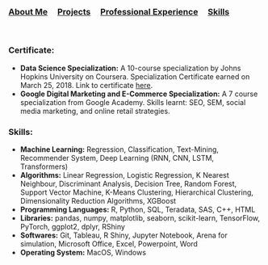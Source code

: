<br />


### [About Me](https://vermaph.github.io/)&nbsp; &nbsp; &nbsp;[Projects](./projects.html)&nbsp; &nbsp; &nbsp;[Professional Experience](./experience.html)&nbsp; &nbsp; &nbsp;[Skills](./skills.html)<br />

<br />

### Certificate: 
* **Data Science Specialization:**  A 10-course specialization by Johns Hopkins University on Coursera. Specialization Certificate earned on March 25, 2018. Link to certificate [here](https://www.coursera.org/account/accomplishments/specialization/6UFAFQ6NL8TA).
* **Google Digital Marketing and E-Commerce Specialization:** A 7 course specialization from Google Academy. Skills learnt: SEO, SEM, social media marketing, and online retail strategies.

### Skills:
* **Machine Learning:** Regression, Classification, Text-Mining, Recommender System, Deep Learning (RNN, CNN, LSTM, Transformers)  <br />
* **Algorithms:** Linear Regression, Logistic Regression, K Nearest Neighbour, Discriminant Analysis, Decision Tree, Random Forest, Support Vector Machine, K-Means Clustering, Hierarchical Clustering, Dimensionality Reduction Algorithms, XGBoost  <br />
* **Programming Languages:** R, Python, SQL, Teradata, SAS, C++, HTML  <br />
* **Libraries:** pandas, numpy, matplotlib, seaborn, scikit-learn, TensorFlow, PyTorch, ggplot2, dplyr, RShiny  <br />
* **Softwares:** Git, Tableau, R Shiny, Jupyter Notebook, Arena for simulation, Microsoft Office, Excel, Powerpoint, Word  <br />
* **Operating System:** MacOS, Windows<br />


<!-- Google tag (gtag.js) -->
<script async src="https://www.googletagmanager.com/gtag/js?id=G-NSNZ1PS7E4"></script>
<script>
  window.dataLayer = window.dataLayer || [];
  function gtag(){dataLayer.push(arguments);}
  gtag('js', new Date());

  gtag('config', 'G-NSNZ1PS7E4');
</script>
